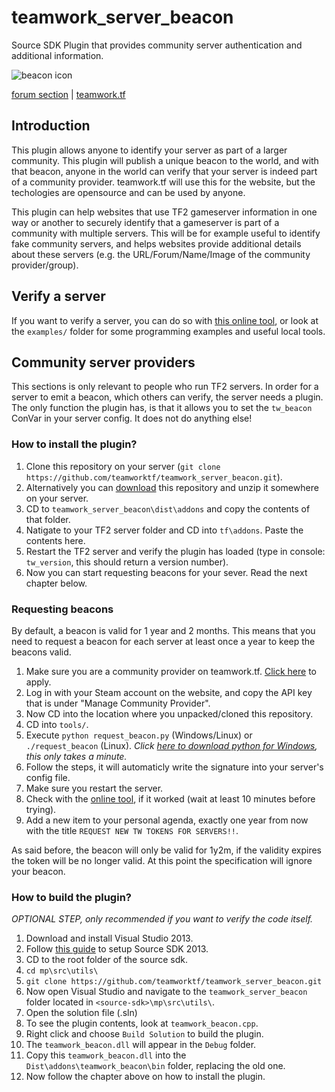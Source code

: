 # teamwork_server_beacon
Source SDK Plugin that provides community server authentication and additional information.

![beacon icon](https://teamwork.tf/images/beacon-ico.png)


[forum section](https://forum.teamwork.tf/t/development) | [teamwork.tf](https://teamwork.tf)

## Introduction

This plugin allows anyone to identify your server as part of a larger community. This plugin will publish a unique beacon to the world, and with that beacon, anyone in the world can verify that your server is indeed part of a community provider. teamwork.tf will use this for the website, but the techologies are opensource and can be used by anyone.

This plugin can help websites that use TF2 gameserver information in one way or another to securely identify that a gameserver is part of a community with multiple servers. This will be for example useful to identify fake community servers, and helps websites provide additional details about these servers (e.g. the URL/Forum/Name/Image of the community provider/group).

## Verify a server

If you want to verify a server, you can do so with [this online tool](https://teamwork.tf/community/beacon/verify), or look at the `examples/` folder for some programming examples and useful local tools.

## Community server providers

This sections is only relevant to people who run TF2 servers. In order for a server to emit a beacon, which others can verify, the server needs a plugin. The only function the plugin has, is that it allows you to set the `tw_beacon` ConVar in your server config. It does not do anything else!

### How to install the plugin?

1. Clone this repository on your server (`git clone https://github.com/teamworktf/teamwork_server_beacon.git`).
2. Alternatively you can [download](https://github.com/teamworktf/teamwork_server_beacon/archive/master.zip) this repository and unzip it somewhere on your server.
3. CD to `teamwork_server_beacon\dist\addons` and copy the contents of that folder.
4. Natigate to your TF2 server folder and CD into `tf\addons`. Paste the contents here.
5. Restart the TF2 server and verify the plugin has loaded (type in console: `tw_version`, this should return a version number).
6. Now you can start requesting beacons for your sever. Read the next chapter below.

### Requesting beacons

By default, a beacon is valid for 1 year and 2 months. This means that you need to request a beacon for each server at least once a year to keep the beacons valid.

1. Make sure you are a community provider on teamwork.tf. [Click here](https://teamwork.tf/community/beacon) to apply.
2. Log in with your Steam account on the website, and copy the API key that is under "Manage Community Provider".
3. Now CD into the location where you unpacked/cloned this repository.
4. CD into `tools/`.
5. Execute `python request_beacon.py` (Windows/Linux) or `./request_beacon` (Linux). *Click [here to download python for Windows](https://www.python.org/ftp/python/3.4.4/python-3.4.4.amd64.msi), this only takes a minute.*
6. Follow the steps, it will automaticly write the signature into your server's config file.
7. Make sure you restart the server.
8. Check with the [online tool](https://teamwork.tf/community/beacon/verify), if it worked (wait at least 10 minutes before trying).
9. Add a new item to your personal agenda, exactly one year from now with the title `REQUEST NEW TW TOKENS FOR SERVERS!!`.

As said before, the beacon will only be valid for 1y2m, if the validity expires the token will be no longer valid. At this point the specification will ignore your beacon.

### How to build the plugin?
*OPTIONAL STEP, only recommended if you want to verify the code itself.*

1. Download and install Visual Studio 2013.
2. Follow [this guide](https://developer.valvesoftware.com/wiki/Source_SDK_2013) to setup Source SDK 2013.
3. CD to the root folder of the source sdk.
4. `cd mp\src\utils\`
5. `git clone https://github.com/teamworktf/teamwork_server_beacon.git`
6. Now open Visual Studio and navigate to the `teamwork_server_beacon` folder located in `<source-sdk>\mp\src\utils\`.
7. Open the solution file (.sln)
8. To see the plugin contents, look at `teamwork_beacon.cpp`.
9. Right click and choose `Build Solution` to build the plugin.
10. The `teamwork_beacon.dll` will appear in the `Debug` folder.
11. Copy this `teamwork_beacon.dll` into the `Dist\addons\teamwork_beacon\bin` folder, replacing the old one.
12. Now follow the chapter above on how to install the plugin.
